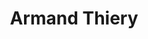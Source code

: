 ---
title: "Armand Thiery"
url: /villeneuve-dascq/armand-thiery-boulevard-de-valmy/
shop: Kleidung
---